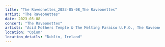 ```yaml
---
title: "The Raveonettes_2023-05-08_The Raveonettes"
artist: "The Raveonettes"
date: 2023-05-08
concert: "The Raveonettes"
artists: "Acid Mothers Temple & The Melting Paraiso U.F.O., The Raveonettes, Annabelle Chairlegs, Acid Dad"
location: "Opium"
location_details: "Dublin, Ireland"
---
```

